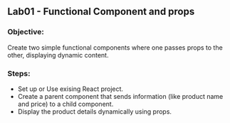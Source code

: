 ## Lab01 - Functional Component and props
### Objective:
Create two simple functional components where one passes props to the other, displaying dynamic content.

### Steps:
* Set up or Use exising React project.
* Create a parent component that sends information (like product name and price) to a child component.
* Display the product details dynamically using props.